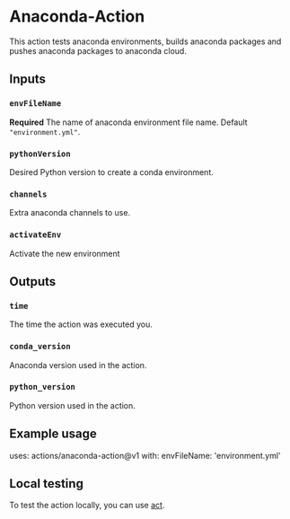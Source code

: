 # Anaconda-Action

This action tests anaconda environments, builds anaconda packages and pushes anaconda packages to anaconda cloud.

## Inputs

### `envFileName`

**Required** The name of anaconda environment file name. Default `"environment.yml"`.

### `pythonVersion`

Desired Python version to create a conda environment.

### `channels`

Extra anaconda channels to use.


### `activateEnv`

Activate the new environment

## Outputs

### `time`

The time the action was executed you.

### `conda_version`

Anaconda version used in the action.

### `python_version`

Python version used in the action.

## Example usage

uses: actions/anaconda-action@v1
with:
  envFileName: 'environment.yml'

## Local testing
To test the action locally, you can use [act](https://github.com/nektos/act).